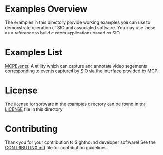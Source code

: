 # Examples Overview

The examples in this directory provide working examples you can use to demonstrate
operation of SIO and associated software.  You may use these as a reference to
build custom applications based on SIO.

# Examples List

[MCPEvents](MCPEvents): A utility which can capture and annotate video segements corresponding
to events captured by SIO via the interface provided by MCP.

# License

The license for software in the examples directory can be found in the [LICENSE](LICENSE)
file in this directory

# Contributing

Thank you for your contribution to Sighthound developer software!  See the [CONTRIBUTING.md](CONTRIBUTING.md)
file for contribution guidelines.
